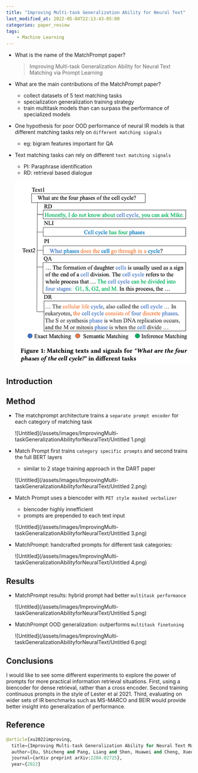 ```yaml
---
title: "Improving Multi-task Generalization Ability for Neural Text"
last_modified_at: 2022-05-04T22:13:43-05:00
categories: paper_review
tags:
    - Machine Learning
---
```


- What is the name of the MatchPrompt paper?
    
    > Improving Multi-task Generalization Ability for Neural Text
    Matching via Prompt Learning
    > 
- What are the main contributions of the MatchPrompt paper?
    - collect datasets of 5 text matching tasks
    - specialization generalization training strategy
    - train multitask models than can surpass the performance of specialized models
    
- One hypothesis for poor OOD performance of neural IR models is that different matching tasks rely on `different matching signals`
    - eg: bigram features important for QA
    
- Text matching tasks can rely on different `text matching signals`
    - PI: Paraphrase identification
    - RD: retrieval based dialogue
    
    ![Untitled](/assets/images/ImprovingMulti-taskGeneralizationAbilityforNeuralText/Untitled.png)
    

## Introduction

## Method

- The matchprompt architecture trains a `separate prompt encoder` for each category of matching task
    
    ![Untitled](/assets/images/ImprovingMulti-taskGeneralizationAbilityforNeuralText/Untitled 1.png)
    
- Match Prompt first trains `category specific prompts` and second trains the full BERT layers
    - similar to 2 stage training approach in the DART paper
    
    ![Untitled](/assets/images/ImprovingMulti-taskGeneralizationAbilityforNeuralText/Untitled 2.png)
    
- Match Prompt uses a biencoder with `PET style masked verbalizer`
    - biencoder highly innefficient
    - prompts are prepended to each text input
    
    ![Untitled](/assets/images/ImprovingMulti-taskGeneralizationAbilityforNeuralText/Untitled 3.png)
    
- MatchPrompt: handcrafted prompts for different task categories:
    
    ![Untitled](/assets/images/ImprovingMulti-taskGeneralizationAbilityforNeuralText/Untitled 4.png)
    

## Results

- MatchPrompt results: hybrid prompt had better `multitask performance`
    
    ![Untitled](/assets/images/ImprovingMulti-taskGeneralizationAbilityforNeuralText/Untitled 5.png)
    

- MatchPrompt OOD generalization: outperforms `multitask finetuning`
    
    ![Untitled](/assets/images/ImprovingMulti-taskGeneralizationAbilityforNeuralText/Untitled 6.png)
    

## Conclusions

I would like to see some different experiments to explore the power of prompts for more practical information retrieval situations. First, using a biencoder for dense retrieval, rather than a cross encoder. Second training continuous prompts in the style of Lester et al 2021. Third, evaluating on wider sets of IR benchmarks such as MS-MARCO and BEIR would provide better insight into generalization of performance.

## Reference

```python
@article{xu2022improving,
  title={Improving Multi-task Generalization Ability for Neural Text Matching via Prompt Learning},
  author={Xu, Shicheng and Pang, Liang and Shen, Huawei and Cheng, Xueqi},
  journal={arXiv preprint arXiv:2204.02725},
  year={2022}

```